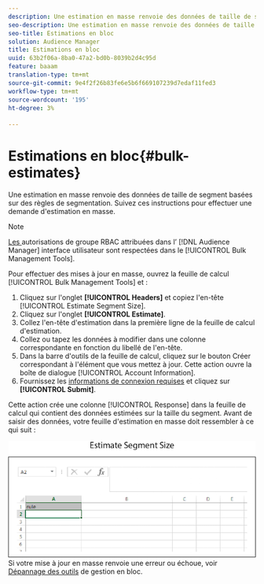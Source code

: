 ```yaml
---
description: Une estimation en masse renvoie des données de taille de segment basées sur des règles de segmentation. Suivez ces instructions pour effectuer une demande d'estimation en masse.
seo-description: Une estimation en masse renvoie des données de taille de segment basées sur des règles de segmentation. Suivez ces instructions pour effectuer une demande d'estimation en masse.
seo-title: Estimations en bloc
solution: Audience Manager
title: Estimations en bloc
uuid: 63b2f06a-8ba0-47a2-bd0b-8039b2d4c95d
feature: baaam
translation-type: tm+mt
source-git-commit: 9e4f2f26b83fe6e5b6f669107239d7edaf11fed3
workflow-type: tm+mt
source-wordcount: '195'
ht-degree: 3%

---
```



# Estimations en bloc{#bulk-estimates}

Une estimation en masse renvoie des données de taille de segment basées sur des règles de segmentation. Suivez ces instructions pour effectuer une demande d&#39;estimation en masse.

<!-- 

t_bulk_estimates.xml

 -->

>[!NOTE]
>
>[Les ](../../features/administration/administration-overview.md) autorisations de groupe RBAC attribuées dans l’ [!DNL Audience Manager] interface utilisateur sont respectées dans le  [!UICONTROL Bulk Management Tools].

Pour effectuer des mises à jour en masse, ouvrez la feuille de calcul [!UICONTROL Bulk Management Tools] et :

1. Cliquez sur l&#39;onglet **[!UICONTROL Headers]** et copiez l&#39;en-tête [!UICONTROL Estimate Segment Size].
2. Cliquez sur l&#39;onglet **[!UICONTROL Estimate]**.
3. Collez l&#39;en-tête d&#39;estimation dans la première ligne de la feuille de calcul d&#39;estimation.
4. Collez ou tapez les données à modifier dans une colonne correspondante en fonction du libellé de l&#39;en-tête.
5. Dans la barre d&#39;outils de la feuille de calcul, cliquez sur le bouton Créer correspondant à l&#39;élément que vous mettez à jour.
Cette action ouvre la boîte de dialogue [!UICONTROL Account Information].
6. Fournissez les [informations de connexion requises](../../reference/bulk-management-tools/bulk-management-intro.md#auth-reqs) et cliquez sur **[!UICONTROL Submit]**.

Cette action crée une colonne [!UICONTROL Response] dans la feuille de calcul qui contient des données estimées sur la taille du segment. Avant de saisir des données, votre feuille d&#39;estimation en masse doit ressembler à ce qui suit :

![](assets/estimate.png)
Si votre mise à jour en masse renvoie une erreur ou échoue, voir  [Dépannage des outils](../../reference/bulk-management-tools/bulk-troubleshooting.md) de gestion en bloc.

